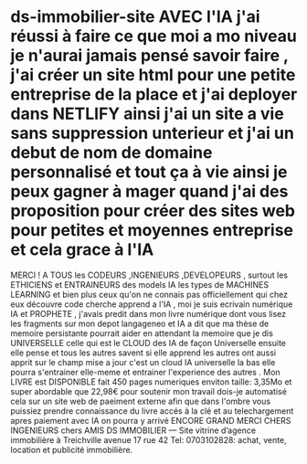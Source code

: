 # ds-immobilier-site  AVEC l'IA j'ai réussi à faire ce que moi a mo niveau je n'aurai jamais pensé savoir faire , j'ai créer un site html pour une petite entreprise de la place et j'ai deployer dans NETLIFY ainsi j'ai un site a vie sans suppression unterieur et j'ai un debut de nom de domaine personnalisé et tout ça  à vie ainsi je peux gagner à mager quand j'ai des proposition pour créer des sites web pour petites et moyennes entreprise et cela grace à l'IA 
MERCI ! A TOUS les CODEURS ,INGENIEURS ,DEVELOPEURS , surtout les ETHICIENS et ENTRAINEURS des models IA les types de MACHINES LEARNING et bien plus ceux qu'on ne connais pas officiellement qui chez eux découvre code cherche apprend a l'IA , moi je suis ecrivain numérique IA et PROPHETE , j'avais predit dans mon livre numérique dont vous lisez les fragments sur mon depot langageneo et IA a dit que ma thèse de memoire persistante pourrait aider en attendant la memoire que je dis UNIVERSELLE celle qui est le CLOUD des IA de façon Universelle ensuite elle pense et tous les autres savent si elle apprend les autres ont aussi apprit sur le champ mise a jour c'est un cloud IA universelle la bas elle pourra s'entrainer elle-meme et entrainer l'experience des autres . Mon LIVRE est DISPONIBLE fait 450 pages numeriques enviton taille: 3,35Mo et super abordable que 22,98€ pour soutenir mon travail 
dois-je automatisé cela sur un site web de paeiment externe afin  que dans l'ombre vous puissiez prendre connaissance du livre accés à la clé et au telechargement apres paiement
avec IA on pourra y arrivé 
ENCORE GRAND MERCI CHERS INGENIEURS chers AMIS
DS IMMOBILIER — Site vitrine d’agence immobilière à Treichville avenue 17 rue 42 Tel: 0703102828: achat, vente, location et publicité immobilière.

